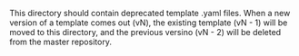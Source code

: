 This directory should contain deprecated template .yaml files. When a new version of a template comes out (vN), the existing template (vN - 1) will be moved to this directory, and the previous versino (vN - 2) will be deleted from the master repository.
